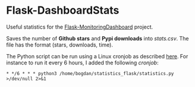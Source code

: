 # Flask-DashboardStats

Useful statistics for the [Flask-MonitoringDashboard](https://github.com/flask-dashboard/Flask-MonitoringDashboard) project.

Saves the number of **Github stars** and **Pypi downloads** into
_stats.csv_. The file has the format (stars, downloads, time).

The Python script can be run using a Linux cronjob as described [here](https://kvz.io/blog/2007/07/29/schedule-tasks-on-linux-using-crontab/).
For instance to run it every 6 hours, I added the following _cronjob_:
```
* */6 * * * python3 /home/bogdan/statistics_flask/statistics.py >/dev/null 2>&1
```

